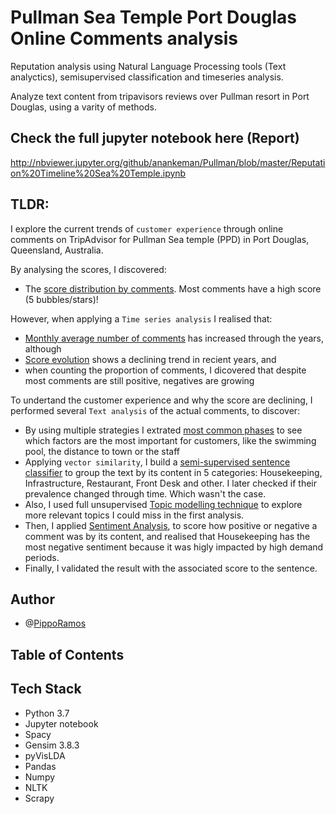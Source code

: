 # Pullman Sea Temple Port Douglas Online Comments analysis
Reputation analysis using Natural Language Processing tools (Text analyctics), semisupervised classification and timeseries analysis.

Analyze text content from tripavisors reviews over Pullman resort in Port Douglas, using a varity of methods.

## Check the full jupyter notebook here (Report)

http://nbviewer.jupyter.org/github/anankeman/Pullman/blob/master/Reputation%20Timeline%20Sea%20Temple.ipynb

## TLDR:

I explore the current trends of `customer experience` through online comments on TripAdvisor for Pullman Sea temple (PPD) in Port Douglas, Queensland, Australia.

By analysing the scores, I discovered:
- The [score distribution by comments](#how-scores-distribute). Most comments have a high score (5 bubbles/stars)!

However, when applying a `Time series analysis` I realised that:
- [Monthly average number of comments](#timeseries) has increased through the years, although
- [Score evolution](#score-through-time) shows a declining trend in recient years, and
- when counting the proportion of comments, I dicovered that despite most comments are still positive, negatives are growing

To undertand the customer experience and why the score are declining, I performed several `Text analysis` of the actual comments, to discover:
- By using multiple strategies I extrated [most common phases](#the-comments) to see which factors are the most important for customers, like the swimming pool, the distance to town or the staff
- Applying `vector similarity`, I build a [semi-supervised sentence classifier](#semi-supervised-classification-of-text) to group the text by its content in 5 categories: Housekeeping, Infrastructure, Restaurant, Front Desk and other. I later checked if their prevalence changed through time. Which wasn't the case.
- Also, I used full unsupervised [Topic modelling technique](#other-way-to-classify-reviews-lda) to explore more relevant topics I could miss in the first analysis.
- Then, I applied [Sentiment Analysis](#sentiment-analysis), to score how positive or negative a comment was by its content, and realised that Housekeeping has the most negative sentiment because it was higly impacted by high demand periods. 
- Finally, I validated the result with the associated score to the sentence.


## Author

- @[PippoRamos](#)

## Table of Contents

## Tech Stack

- Python 3.7
- Jupyter notebook
- Spacy
- Gensim 3.8.3
- pyVisLDA
- Pandas
- Numpy
- NLTK
- Scrapy

